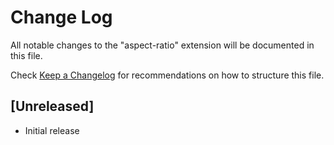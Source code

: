 # Change Log

All notable changes to the "aspect-ratio" extension will be documented in this file.

Check [Keep a Changelog](http://keepachangelog.com/) for recommendations on how to structure this file.

## [Unreleased]

- Initial release